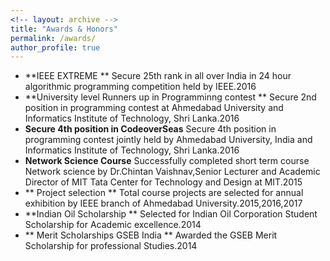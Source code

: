 ```yaml
---
<!-- layout: archive -->
title: "Awards & Honors"
permalink: /awards/
author_profile: true
---
```

* **IEEE EXTREME ** Secure 25th rank in all over India in 24 hour algorithmic programming competition held by IEEE.2016
* **University level Runners up in Programminng contest ** Secure 2nd position in programming contest at Ahmedabad University and Informatics Institute of Technology, Shri Lanka.2016
* **Secure 4th position in CodeoverSeas** Secure 4th position in programming contest jointly held by Ahmedabad University, India and Informatics Institute of Technology, Shri Lanka.2016
* **Network Science Course** Successfully completed short term course Network science by Dr.Chintan Vaishnav,Senior Lecturer and Academic Director of MIT Tata Center for Technology and Design at MIT.2015
* ** Project selection ** Total course projects are selected for annual exhibition by IEEE branch of Ahmedabad University.2015,2016,2017
* **Indian Oil Scholarship ** Selected for Indian Oil Corporation Student Scholarship for Academic excellence.2014
* ** Merit Scholarships GSEB India ** Awarded the GSEB Merit Scholarship for professional Studies.2014
